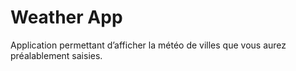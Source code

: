 # Weather App
Application permettant d’afficher la météo de villes que vous aurez préalablement saisies.
